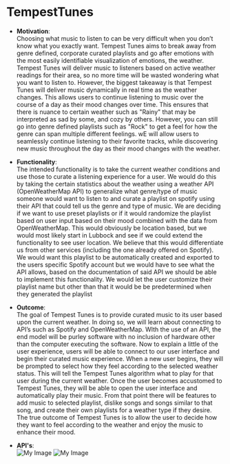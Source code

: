 # TempestTunes

- **Motivation**: <br />
Choosing what music to listen to can be very difficult when you don’t know what you exactly want. Tempest Tunes aims to break away from genre defined, corporate curated playlists and go after emotions with the most easily identifiable visualization of emotions, the weather. Tempest Tunes will deliver music to listeners based on active weather readings for their area, so no more time will be wasted wondering what you want to listen to. However, the biggest takeaway is that Tempest Tunes will deliver music dynamically in real time as the weather changes. This allows users to continue listening to music over the course of a day as their mood changes over time. This ensures that there is nuance to certain weather such as "Rainy" that may be interpreted as sad by some, and cozy by others. However, you can still go into genre defined playlists such as "Rock" to get a feel for how the genre can span multiple different feelings. wE will allow users to seamlessly continue listening to their favorite tracks, while discovering new music throughout the day as their mood changes with the weather.

- **Functionality**: <br />
The intended functionality is to take the current weather conditions and use those to curate a listening experience for a user. We would do this by taking the certain statistics about the weather using a weather API (OpenWeatherMap API) to generalize what genre/type of music someone would want to listen to and curate a playlist on spotify using their API that could tell us the genre and type of music. We are deciding if we want to use preset playlists or if it would randomize the playlist based on user input based on their mood combined with the data from OpenWeatherMap. This would obviously be location based, but we would most likely start in Lubbock and see if we could extend the functionality to see user location. We believe that this would differentiate us from other services (including the one already offered on Spotify). We would want this playlist to be automatically created and exported to the users specific Spotify account but we would have to see what the API allows, based on the documentation of said API we should be able to implement this functionality. We would let the user customize their playlist name but other than that it would be be predetermined when they generated the playlist 

- **Outcome**: <br />
The goal of Tempest Tunes is to provide curated music to its user based upon the current weather. In doing so, we will learn about connecting to API’s such as Spotify and OpenWeatherMap. WIth the use of an API, the end model will be purley software with no inclusion of hardware other than the computer executing the software. Now to explain a little of the user experience, users will be able to connect to our user interface and begin their curated music experience. When a new user begins, they will be prompted to select how they feel according to the selected weather status. This will tell the Tempest Tunes algorithm what to play for that user during the current weather. Once the user becomes accustomed to Tempest Tunes, they will be able to open the user interface and automatically play their music. From that point there will be features to add music to selected playlist, dislike songs and songs similar to that song, and create their own playlists for a weather type if they desire. The true outcome of Tempest Tunes is to allow the user to decide how they want to feel according to the weather and enjoy the music to enhance their mood. 

- **API's**: <br />
![My Image](OpenWeatherMap.jpg)
![My Image](Spotify.jpg)
